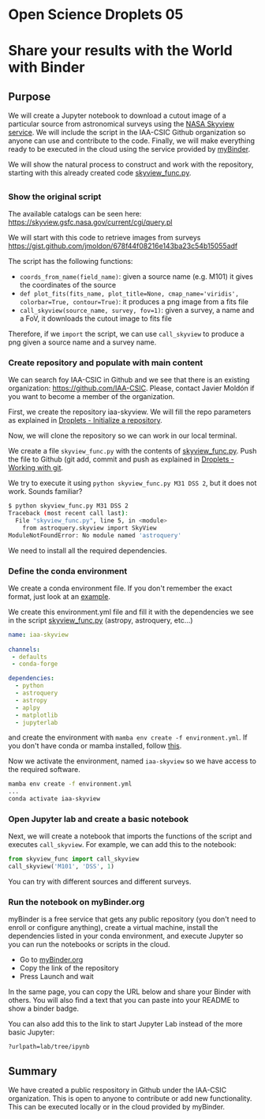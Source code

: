 # Open Science Droplets 05
# Share your results with the World with Binder

## Purpose
We will create a Jupyter notebook to download a cutout image of a particular source from astronomical surveys using the [NASA Skyview service](https://skyview.gsfc.nasa.gov/current/cgi/titlepage.pl). We will include the script in the IAA-CSIC Github organization so anyone can use and contribute to the code. Finally, we will make everything ready to be executed in the cloud using the service provided by [myBinder](https://mybinder.org/).

We will show the natural process to construct and work with the repository, starting with this already created code [skyview_func.py](https://gist.github.com/jmoldon/678f44f08216e143ba23c54b15055adf).

##

### Show the original script

The available catalogs can be seen here: https://skyview.gsfc.nasa.gov/current/cgi/query.pl

We will start with this code to retrieve images from surveys https://gist.github.com/jmoldon/678f44f08216e143ba23c54b15055adf

The script has the following functions:
- `coords_from_name(field_name)`: given a source name (e.g. M101) it gives the coordinates of the source
- `def plot_fits(fits_name, plot_title=None, cmap_name='viridis', colorbar=True, contour=True)`: it produces a png image from a fits file
- `call_skyview(source_name, survey, fov=1)`: given a survey, a name and a FoV, it downloads the cutout image to fits file

Therefore, if we `import` the script, we can use `call_skyview` to produce a png given a source name and a survey name.

### Create repository and populate with main content

We can search foy IAA-CSIC in Github and we see that there is an existing organization: https://github.com/IAA-CSIC. Please, contact Javier Moldón if you want to become a member of the organization.

First, we create the repository iaa-skyview. We will fill the repo parameters as explained in [Droplets - Initialize a repository](https://droplets-spsrc.readthedocs.io/github/#initialize-a-repository). 

Now, we will clone the repository so we can work in our local terminal.

We create a file `skyview_func.py` with the contents of [skyview_func.py](https://gist.github.com/jmoldon/678f44f08216e143ba23c54b15055adf). Push the file to Github (git add, commit and push as explained in [Droplets - Working with git](https://droplets-spsrc.readthedocs.io/git/#working-with-git-locally).

We try to execute it using `python skyview_func.py M31 DSS 2`, but it does not work. Sounds familiar?

```bash
$ python skyview_func.py M31 DSS 2
Traceback (most recent call last):
  File "skyview_func.py", line 5, in <module>
    from astroquery.skyview import SkyView
ModuleNotFoundError: No module named 'astroquery'
```

We need to install all the required dependencies.
### Define the conda environment

We create a conda environment file. If you don't remember the exact format, just look at an [example](https://github.com/spsrc/droplets/blob/master/environment.yml).

We create this environment.yml file and fill it with the dependencies we see in the script [skyview_func.py](https://gist.github.com/jmoldon/678f44f08216e143ba23c54b15055adf) (astropy, astroquery, etc...)
```yml
name: iaa-skyview
  
channels:
 - defaults
 - conda-forge

dependencies:
  - python
  - astroquery
  - astropy
  - aplpy
  - matplotlib
  - jupyterlab
```

and create the environment with `mamba env create -f environment.yml`. If you don't have conda or mamba installed, follow [this](https://droplets-spsrc.readthedocs.io/quickstart/#execute-on-your-local-machine).

Now we activate the environment, named `iaa-skyview` so we have access to the required software.

```bash
mamba env create -f environment.yml
...
conda activate iaa-skyview
```
### Open Jupyter lab and create a basic notebook

Next, we will create a notebook that imports the functions of the script and executes `call_skyview`. For example, we can add this to the notebook:

```python
from skyview_func import call_skyview
call_skyview('M101', 'DSS', 1)
```

You can try with different sources and different surveys.

### Run the notebook on myBinder.org

myBinder is a free service that gets any public repository (you don't need to enroll or configure anything), create a virtual machine, install the dependencies listed in your conda environment, and execute Jupyter so you can run the notebooks or scripts in the cloud.

- Go to [myBinder.org](https://mybinder.org/)
- Copy the link of the repository
- Press Launch and wait

In the same page, you can copy the URL below and share your Binder with others. You will also find a text that you can paste into your README to show a binder badge.

You can also add this to the link to start Jupyter Lab instead of the more basic Jupyter:
```
?urlpath=lab/tree/ipynb
```

## Summary

We have created a public respository in Github under the IAA-CSIC organization. This is open to anyone to contribute or add new functionality. This can be executed locally or in the cloud provided by myBinder. 


